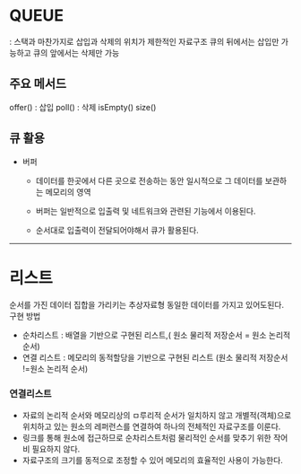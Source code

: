 # QUEUE

: 스택과 마찬가지로 삽입과 삭제의 위치가 제한적인 자료구조 
큐의 뒤에서는 삽입만 가능하고 큐의 앞에서는 삭제만 가능  

 ## 주요 메서드

offer() : 삽입
poll() : 삭제
isEmpty() 
size()

## 큐 활용

- 버퍼 

  - 데이터를 한곳에서 다른 곳으로 전송하는 동안 일시적으로 그 데이터를 보관하는 메모리의 영역

  - 버퍼는 일반적으로 입출력 및 네트워크와 관련된 기능에서 이용된다. 

  - 순서대로 입출력이 전달되어야해서 큐가 활용된다. 

    

-----------

# 리스트

순서를 가진 데이터 집합을 가리키는 추상자료형
동일한 데이터를 가지고 있어도된다. 
구현 방법

- 순차리스트 : 배열을 기반으로 구현된 리스트,( 원소 물리적 저장순서 = 원소 논리적 순서)
- 연결 리스트 : 메모리의 동적할당을 기반으로 구현된 리스트 (원소 물리적 저장순서 !=원소 논리적 순서)

### 연결리스트

- 자료의 논리적 순서와 메모리상의 ㅁ루리적 순서가 일치하지 않고 개별적(객체)으로 위치하고 있는 원소의 레퍼런스를 연결하여 하나의 전체적인 자료구조를 이룬다. 
- 링크를 통해 원소에 접근하므로 순차리스트처럼 물리적인 순서를 맞추기 위한 작어비 필요하지 않다. 
- 자료구조의 크기를 동적으로 조정할 수 있어 메모리의 효율적인 사용이 가능한다. 

